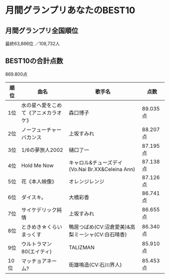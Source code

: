 # 月間グランプリあなたのBEST10

## 月間グランプリ全国順位

最終63,866位 ／108,732人

## BEST10の合計点数

869.800点

|順位|曲名|歌手名|点数|
|---|---|---|---|
| 1位 | 水の星へ愛をこめて《アニメカラオケ》 | 森口博子 | 89.035 点 |
| 2位 | ノーフューチャーバカンス | 上坂すみれ | 88.207 点 |
| 3位 | 1/6の夢旅人2002 | 樋口了一 | 87.195 点 |
| 4位 | Hold Me Now | キャロル&チューズデイ(Vo.Nai Br.XX&Celeina Ann) | 87.138 点 |
| 5位 | 花《本人映像》 | オレンジレンジ | 87.126 点 |
| 6位 | ダイスキ。 | 大橋彩香 | 86.741 点 |
| 7位 | サイケデリック純情 | 上坂すみれ | 86.655 点 |
| 8位 | ときめき☆くらいまっくす | 鴨居つばめ(CV:沼倉愛美)&高梨ミーシャ(CV:白石晴香) | 86.340 点 |
| 9位 | ウルトラマン80(エイティ) | TALIZMAN | 85.910 点 |
| 10位 | マッチョアネーム? | 街雄鳴造(CV:石川界人) | 85.453 点 |
